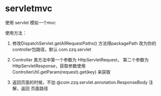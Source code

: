 # servletmvc
 使用 servlet 模拟一个mvc


使用方法：

1. 修改DispatchServlet.getAllRequestPaths() 方法得packagePath 改为你的controller包路径，默认 com.zzq.servlet

2. Controller 类方法中第一个参数为 HttpServletRequest， 第二个参数为 HttpServletResponse，获取参数使用 ControllerUtil.getParam(request).get(key) 来获取

3. 返回页面的时候，不加 @com.zzq.servlet.annotation.ResponseBody 注解，返回 页面路径